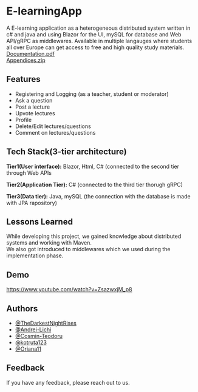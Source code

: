 # E-learningApp
A E-learning application as a heterogeneous distributed system written in c# and java and using Blazor for the UI, mySQL for database and Web API/gRPC as middlewares. Available in multiple langauges where students all over Europe can get access to free and high quality study materials.
<br>
[Documentation.pdf](https://github.com/Andrei-Lichi/E-learningApp/files/10439966/ProjectAndProcessReport.pdf)
<br>
[Appendices.zip](https://github.com/Andrei-Lichi/E-learningApp/files/10439965/Appendices.zip)


## Features

- Registering and Logging (as a teacher, student or moderator)
- Ask a question
- Post a lecture
- Upvote lectures
- Profile
- Delete/Edit lectures/questions
- Comment on lectures/questions


## Tech Stack(3-tier architecture)


**Tier1(User interface):** Blazor, Html, C#  (connected to the second tier through Web APIs

**Tier2(Application Tier):** C# (connected to the third tier thorugh gRPC)

**Tier3(Data tier):** Java, mySQL (the connection with the database is made with JPA rapository)


## Lessons Learned

While developing this project, we gained knowledge about distributed systems and working with Maven.<br>
We also got introduced to middlewares which we used during the implementation phase.

## Demo

https://www.youtube.com/watch?v=ZsazwxjM_p8


## Authors

- [@TheDarkestNightRises](https://github.com/TheDarkestNightRises/)
- [@Andrei-Lichi](https://github.com/Andrei-Lichi/)
- [@Cosmin-Teodoru](https://github.com/Cosmin-Teodoru/)
- [@kotruta123](https://github.com/kotruta123)
- [@Oriana11](https://github.com/Oriana11)
## Feedback

If you have any feedback, please reach out to us.
